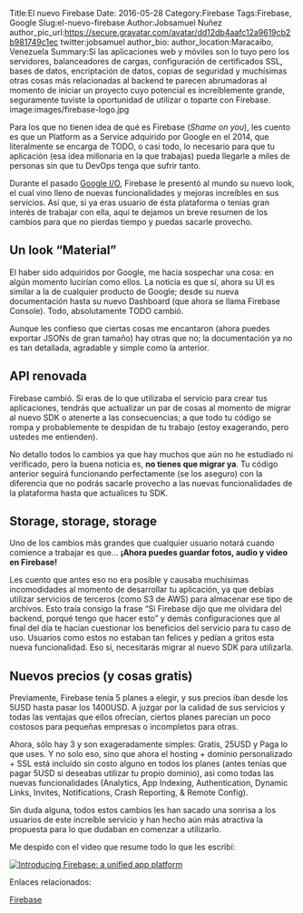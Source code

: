 Title:El nuevo Firebase
Date: 2016-05-28
Category:Firebase
Tags:Firebase, Google
Slug:el-nuevo-firebase
Author:Jobsamuel Nuñez
author_pic_url:https://secure.gravatar.com/avatar/dd12db4aafc12a9619cb2b981749c1ec
twitter:jobsamuel
author_bio:
author_location:Maracaibo, Venezuela
Summary:Si las aplicaciones web y móviles son lo tuyo pero los servidores, balanceadores de cargas, configuración de certificados SSL, bases de datos, encriptación de datos, copias de seguridad y muchísimas otras cosas más relacionadas al backend te parecen abrumadoras al momento de iniciar un proyecto cuyo potencial es increíblemente grande, seguramente tuviste la oportunidad de utilizar o toparte con Firebase.
image:images/firebase-logo.jpg

Para los que no tienen idea de qué es Firebase (*Shame on you*), les cuento es que un Platform as a Service adquirido por Google en el 2014, que literalmente se encarga de TODO, o casi todo, lo necesario para que tu aplicación (esa idea millonaria en la que trabajas) pueda llegarle a miles de personas sin que tu DevOps tenga que sufrir tanto.

Durante el pasado [Google I/O](https://events.google.com/io2016/), Firebase le presentó al mundo su nuevo look, el cual vino lleno de nuevas funcionalidades y mejoras increíbles en sus servicios. Así que, si ya eras usuario de ésta plataforma o tenias gran interés de trabajar con ella, aquí te dejamos un breve resumen de los cambios para que no pierdas tiempo y puedas sacarle provecho.

## Un look “Material”

El haber sido adquiridos por Google, me hacía sospechar una cosa: en algún momento lucirían como ellos. La noticia es que sí, ahora su UI es similar a la de cualquier producto de Google; desde su nueva documentación hasta su nuevo Dashboard (que ahora se llama Firebase Console). Todo, absolutamente TODO cambió. 

Aunque les confieso que ciertas cosas me encantaron (ahora puedes exportar JSONs de gran tamaño) hay otras que no; la documentación ya no es tan detallada, agradable y simple como la anterior.

## API renovada

Firebase cambió. Si eras de lo que utilizaba el servicio para crear tus aplicaciones, tendrás que actualizar un par de cosas al momento de migrar al nuevo SDK  o atenerte a las consecuencias; a que todo tu código se rompa y probablemente te despidan de tu trabajo (estoy exagerando, pero ustedes me entienden).

No detallo todos lo cambios ya que hay muchos que aún no he estudiado ni verificado, pero la buena noticia es, **no tienes que migrar ya**. Tu código anterior seguirá funcionando perfectamente (se los aseguro) con la diferencia que no podrás sacarle provecho a las nuevas funcionalidades de la plataforma hasta que actualices tu SDK.

## Storage, storage, storage

Uno de los cambios más grandes que cualquier usuario  notará cuando comience a trabajar es que... **¡Ahora puedes guardar fotos, audio y video en Firebase!**

Les cuento que antes eso no era posible y causaba muchísimas incomodidades al momento de desarrollar tu aplicación, ya que debías utilizar servicios de terceros (como S3 de AWS) para almacenar ese tipo de archivos. Esto traía consigo la frase “Si Firebase dijo que me olvidara del backend, porqué tengo que hacer esto” y demás configuraciones que al final del día te hacían cuestionar los beneficios del servicio para tu caso de uso. Usuarios como estos no estaban tan felices y pedían a gritos esta nueva funcionalidad. Eso sí, necesitarás migrar al nuevo SDK para utilizarla.

## Nuevos precios (y cosas gratis)

Previamente, Firebase tenía 5 planes a elegir, y sus precios iban desde los 5USD hasta pasar los 1400USD. A juzgar por la calidad de sus servicios y todas las ventajas que ellos ofrecían, ciertos planes parecían un poco costosos para pequeñas empresas o incompletos para otras.

Ahora, sólo hay 3 y son exageradamente simples: Gratis, 25USD y Paga lo que uses. Y no solo eso, sino que ahora el hosting + dominio personalizado + SSL está incluído sin costo alguno en todos los planes (antes tenías que pagar 5USD si deseabas utilizar tu propio dominio), asi como todas las nuevas funcionalidades (Analytics, App Indexing, Authentication, Dynamic Links, Invites, Notifications, Crash Reporting, & Remote Config).

Sin duda alguna, todos estos cambios les han sacado una sonrisa a los usuarios de este increíble servicio y han hecho aún más atractiva la propuesta para lo que dudaban en comenzar a utilizarlo.

Me despido con el video que resume todo lo que les escribí:

[![Introducing Firebase: a unified app platform](https://img.youtube.com/vi/fgT6r4f9Apc/0.jpg)](https://www.youtube.com/watch?v=fgT6r4f9Apc)

Enlaces relacionados:

[Firebase](https://firebase.google.com/)
